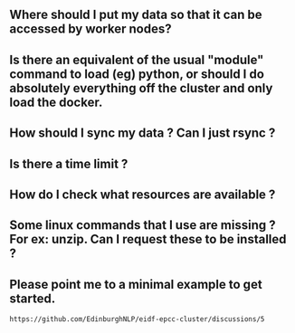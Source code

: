 ##  Where should I put my data so that it can be accessed by worker nodes?
## Is there an equivalent of the usual "module" command to load (eg) python, or should I do absolutely everything off the cluster and only load the docker.
## How should I sync my data ? Can I just rsync ?
## Is there a time limit ?
## How do I check what resources are available ?
## Some linux commands that I use are missing ? For ex: unzip. Can I request these to be installed ?
## Please point me to a minimal example to get started.
  ```
  https://github.com/EdinburghNLP/eidf-epcc-cluster/discussions/5
  ```
